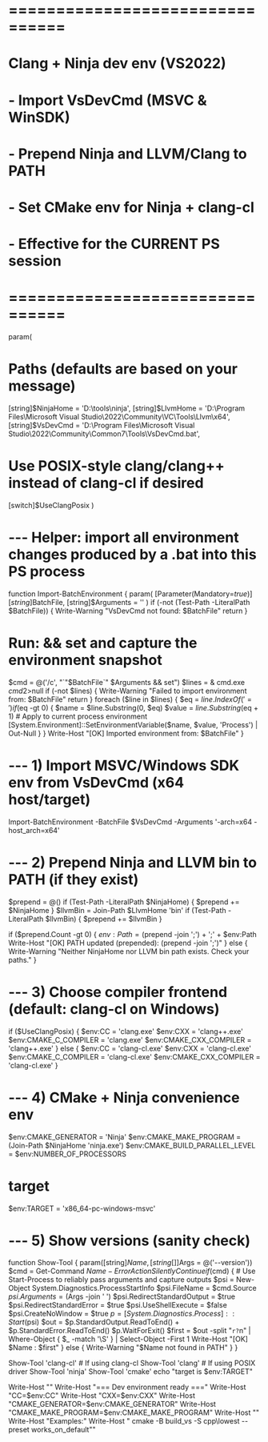 # ================================
# Clang + Ninja dev env (VS2022)
# - Import VsDevCmd (MSVC & WinSDK)
# - Prepend Ninja and LLVM/Clang to PATH
# - Set CMake env for Ninja + clang-cl
# - Effective for the CURRENT PS session
# ================================

param(
  # Paths (defaults are based on your message)
  [string]$NinjaHome = 'D:\tools\ninja',
  [string]$LlvmHome  = 'D:\Program Files\Microsoft Visual Studio\2022\Community\VC\Tools\Llvm\x64',
  [string]$VsDevCmd  = 'D:\Program Files\Microsoft Visual Studio\2022\Community\Common7\Tools\VsDevCmd.bat',

  # Use POSIX-style clang/clang++ instead of clang-cl if desired
  [switch]$UseClangPosix
)

# --- Helper: import all environment changes produced by a .bat into this PS process
function Import-BatchEnvironment {
  param(
    [Parameter(Mandatory=$true)][string]$BatchFile,
    [string]$Arguments = ''
  )
  if (-not (Test-Path -LiteralPath $BatchFile)) {
    Write-Warning "VsDevCmd not found: $BatchFile"
    return
  }
  # Run: <batch> <args> && set   and capture the environment snapshot
  $cmd = @('/c', "`"$BatchFile`" $Arguments && set")
  $lines = & cmd.exe $cmd 2>$null
  if (-not $lines) {
    Write-Warning "Failed to import environment from: $BatchFile"
    return
  }
  foreach ($line in $lines) {
    $eq = $line.IndexOf('=')
    if ($eq -gt 0) {
      $name  = $line.Substring(0, $eq)
      $value = $line.Substring($eq + 1)
      # Apply to current process environment
      [System.Environment]::SetEnvironmentVariable($name, $value, 'Process') | Out-Null
    }
  }
  Write-Host "[OK] Imported environment from: $BatchFile"
}

# --- 1) Import MSVC/Windows SDK env from VsDevCmd (x64 host/target)
Import-BatchEnvironment -BatchFile $VsDevCmd -Arguments '-arch=x64 -host_arch=x64'

# --- 2) Prepend Ninja and LLVM bin to PATH (if they exist)
$prepend = @()
if (Test-Path -LiteralPath $NinjaHome) { $prepend += $NinjaHome }
$llvmBin = Join-Path $LlvmHome 'bin'
if (Test-Path -LiteralPath $llvmBin) { $prepend += $llvmBin }

if ($prepend.Count -gt 0) {
  $env:Path = ($prepend -join ';') + ';' + $env:Path
  Write-Host "[OK] PATH updated (prepended): $($prepend -join ';')"
} else {
  Write-Warning "Neither NinjaHome nor LLVM bin path exists. Check your paths."
}

# --- 3) Choose compiler frontend (default: clang-cl on Windows)
if ($UseClangPosix) {
  $env:CC  = 'clang.exe'
  $env:CXX = 'clang++.exe'
  $env:CMAKE_C_COMPILER  = 'clang.exe'
  $env:CMAKE_CXX_COMPILER = 'clang++.exe'
} else {
  $env:CC  = 'clang-cl.exe'
  $env:CXX = 'clang-cl.exe'
  $env:CMAKE_C_COMPILER  = 'clang-cl.exe'
  $env:CMAKE_CXX_COMPILER = 'clang-cl.exe'
}

# --- 4) CMake + Ninja convenience env
$env:CMAKE_GENERATOR     = 'Ninja'
$env:CMAKE_MAKE_PROGRAM  = (Join-Path $NinjaHome 'ninja.exe')
$env:CMAKE_BUILD_PARALLEL_LEVEL = $env:NUMBER_OF_PROCESSORS
# target
$env:TARGET = 'x86_64-pc-windows-msvc'
# --- 5) Show versions (sanity check)
function Show-Tool {
  param([string]$Name, [string[]]$Args = @('--version'))
  $cmd = Get-Command $Name -ErrorAction SilentlyContinue
  if ($cmd) {
    # Use Start-Process to reliably pass arguments and capture outputs
    $psi = New-Object System.Diagnostics.ProcessStartInfo
    $psi.FileName = $cmd.Source
    $psi.Arguments = ($Args -join ' ')
    $psi.RedirectStandardOutput = $true
    $psi.RedirectStandardError  = $true
    $psi.UseShellExecute        = $false
    $psi.CreateNoWindow         = $true
    $p = [System.Diagnostics.Process]::Start($psi)
    $out = $p.StandardOutput.ReadToEnd() + $p.StandardError.ReadToEnd()
    $p.WaitForExit()
    $first = $out -split "`r?`n" | Where-Object { $_ -match '\S' } | Select-Object -First 1
    Write-Host "[OK] $Name : $first"
  } else {
    Write-Warning "$Name not found in PATH"
  }
}

Show-Tool 'clang-cl'        # If using clang-cl
Show-Tool 'clang'           # If using POSIX driver
Show-Tool 'ninja'
Show-Tool 'cmake'
echo "target is $env:TARGET"

Write-Host ""
Write-Host "=== Dev environment ready ==="
Write-Host "CC=$env:CC"
Write-Host "CXX=$env:CXX"
Write-Host "CMAKE_GENERATOR=$env:CMAKE_GENERATOR"
Write-Host "CMAKE_MAKE_PROGRAM=$env:CMAKE_MAKE_PROGRAM"
Write-Host ""
Write-Host "Examples:"
Write-Host "  cmake -B build_vs -S cpp\lowest --preset works_on_default""
